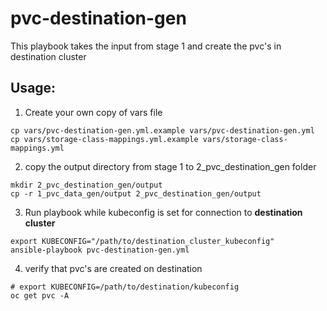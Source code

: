 # pvc-destination-gen

This playbook takes the input from stage 1 and create the pvc's in destination cluster

## Usage:

1. Create your own copy of vars file 
```
cp vars/pvc-destination-gen.yml.example vars/pvc-destination-gen.yml
cp vars/storage-class-mappings.yml.example vars/storage-class-mappings.yml
```
2. copy the output directory from stage 1 to 2_pvc_destination_gen folder

```
mkdir 2_pvc_destination_gen/output
cp -r 1_pvc_data_gen/output 2_pvc_destination_gen/output
```


3. Run playbook while kubeconfig is set for connection to **destination cluster**
```
export KUBECONFIG="/path/to/destination_cluster_kubeconfig"
ansible-playbook pvc-destination-gen.yml
```
4. verify that pvc's are created on destination

```
# export KUBECONFIG=/path/to/destination/kubeconfig
oc get pvc -A
```